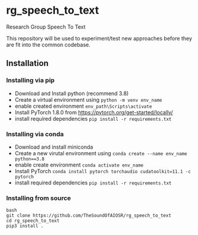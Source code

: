 # rg_speech_to_text
Research Group Speech To Text

This repository will be used to experiment/test new approaches before they are fit into the common codebase. 

## Installation

### Installing via pip
- Download and Install python (recommend 3.8)
- Create a virtual environment using `python -m venv env_name`
- enable created environment `env_path\Scripts\activate`
- Install PyTorch 1.8.0 from https://pytorch.org/get-started/locally/
- install required dependencies `pip install -r requirements.txt`

### Installing via conda
- Download and install miniconda
- Create a new virutal environment using `conda create --name env_name python==3.8`
- enable create environment `conda activate env_name`
- Install PyTorch `conda install pytorch torchaudio cudatoolkit=11.1 -c pytorch`
- install required dependencies `pip install -r requirements.txt`

### Installing from source

```
bash
git clone https://github.com/TheSoundOfAIOSR/rg_speech_to_text
cd rg_speech_to_text
pip3 install .
```
